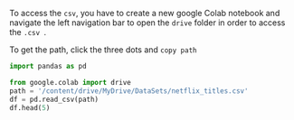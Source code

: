 To access the ``csv``, you have to create a new google Colab notebook and navigate the left navigation bar to open the ```drive```  folder in order to access the ``.csv ``. 

To get the path, click the three dots and ``copy path`` 

```py
import pandas as pd

from google.colab import drive
path = '/content/drive/MyDrive/DataSets/netflix_titles.csv'
df = pd.read_csv(path)
df.head(5)
```



